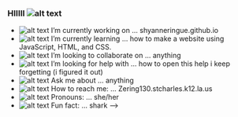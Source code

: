 ### HIIIII ![alt text](shark-emojis/whale-shark.png)

- ![alt text](shark-emojis/cork.png) I’m currently working on ... shyanneringue.github.io
- ![alt text](shark-emojis/nerk.png) I’m currently learning ... how to make a website using JavaScript, HTML, and CSS.
- ![alt text](shark-emojis/firk.png) I’m looking to collaborate on ... anything
- ![alt text](shark-emojis/hmrk.png) I’m looking for help with ... how to open this help i keep forgetting (i figured it out)
- ![alt text](shark-emojis/sark.png) Ask me about ... anything
- ![alt text](shark-emojis/emrk.png) How to reach me: ... Zering130.stcharles.k12.la.us
- ![alt text](shark-emojis/herk.png) Pronouns: ... she/her
- ![alt text](shark-emojis/thrk.png) Fun fact: ... shark
-->

<!--
**Shyanneringue/Shyanneringue** is a ✨ _special_ ✨ repository because its `README.md` (this file) appears on your GitHub profile.